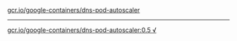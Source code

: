 [gcr.io/google-containers/dns-pod-autoscaler](https://hub.docker.com/r/anjia0532/google-containers.dns-pod-autoscaler/tags/) 

----
[gcr.io/google-containers/dns-pod-autoscaler:0.5 √](https://hub.docker.com/r/anjia0532/google-containers.dns-pod-autoscaler/tags/)

